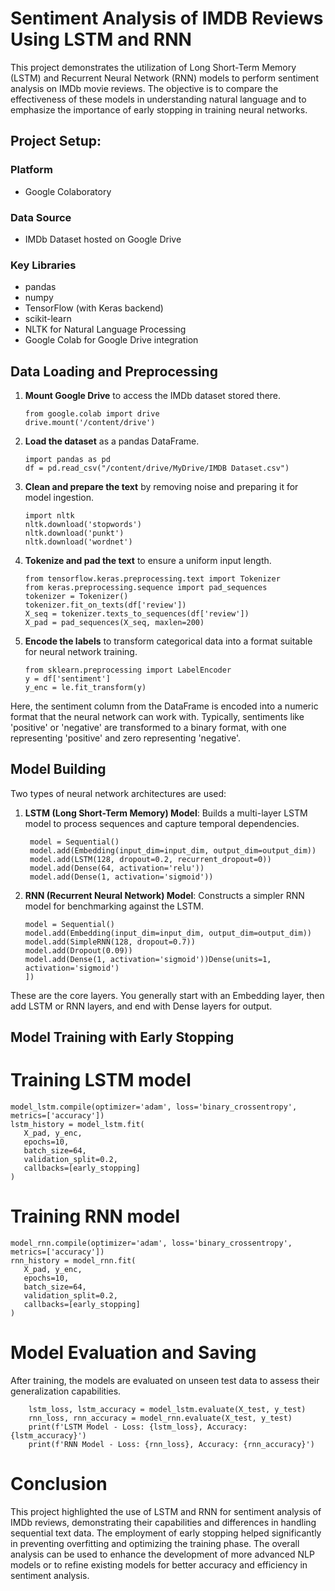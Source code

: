 # Sentiment Analysis of IMDB Reviews Using LSTM and RNN

This project demonstrates the utilization of Long Short-Term Memory (LSTM) and Recurrent Neural Network (RNN) models to perform sentiment analysis on IMDb movie reviews. The objective is to compare the effectiveness of these models in understanding natural language and to emphasize the importance of early stopping in training neural networks.

## Project Setup:

### Platform
- Google Colaboratory
  
### Data Source
- IMDb Dataset hosted on Google Drive
  
### Key Libraries
- pandas
- numpy
- TensorFlow (with Keras backend)
- scikit-learn
- NLTK for Natural Language Processing
- Google Colab for Google Drive integration
  
## Data Loading and Preprocessing
1. **Mount Google Drive** to access the IMDb dataset stored there.
    ```
    from google.colab import drive
    drive.mount('/content/drive')
    ```
2. **Load the dataset** as a pandas DataFrame.
    ```
    import pandas as pd
    df = pd.read_csv("/content/drive/MyDrive/IMDB Dataset.csv")
    ```
3. **Clean and prepare the text** by removing noise and preparing it for model ingestion.
    ```
    import nltk
    nltk.download('stopwords')
    nltk.download('punkt')
    nltk.download('wordnet')
    ```
4. **Tokenize and pad the text** to ensure a uniform input length.
    ```
    from tensorflow.keras.preprocessing.text import Tokenizer
    from keras.preprocessing.sequence import pad_sequences
    tokenizer = Tokenizer()
    tokenizer.fit_on_texts(df['review'])
    X_seq = tokenizer.texts_to_sequences(df['review'])
    X_pad = pad_sequences(X_seq, maxlen=200)
    ```
5. **Encode the labels** to transform categorical data into a format suitable for neural network training.
    ```
    from sklearn.preprocessing import LabelEncoder
    y = df['sentiment']
    y_enc = le.fit_transform(y)
    ```
Here, the sentiment column from the DataFrame is encoded into a numeric format that the neural network can work with. Typically, sentiments like 'positive' or 'negative' are transformed to a binary format, with one representing 'positive' and zero representing 'negative'.
## Model Building
Two types of neural network architectures are used:
1. **LSTM (Long Short-Term Memory) Model**: Builds a multi-layer LSTM model to process sequences and capture temporal dependencies. 
   ```
    model = Sequential()
    model.add(Embedding(input_dim=input_dim, output_dim=output_dim))
    model.add(LSTM(128, dropout=0.2, recurrent_dropout=0))
    model.add(Dense(64, activation='relu'))
    model.add(Dense(1, activation='sigmoid'))
    ```
2. **RNN (Recurrent Neural Network) Model**: Constructs a simpler RNN model for benchmarking against the LSTM.
    ```
    model = Sequential()
    model.add(Embedding(input_dim=input_dim, output_dim=output_dim))
    model.add(SimpleRNN(128, dropout=0.7))
    model.add(Dropout(0.09))
    model.add(Dense(1, activation='sigmoid'))Dense(units=1, activation='sigmoid')
    ])
    ```
These are the core layers. You generally start with an Embedding layer, then add LSTM or RNN layers, and end with Dense layers for output.
## Model Training with Early Stopping
# Training LSTM model
 ```
model_lstm.compile(optimizer='adam', loss='binary_crossentropy', metrics=['accuracy'])
lstm_history = model_lstm.fit(
    X_pad, y_enc, 
    epochs=10, 
    batch_size=64, 
    validation_split=0.2, 
    callbacks=[early_stopping]
)
```

# Training RNN model
 ```
model_rnn.compile(optimizer='adam', loss='binary_crossentropy', metrics=['accuracy'])
rnn_history = model_rnn.fit(
    X_pad, y_enc,
    epochs=10, 
    batch_size=64, 
    validation_split=0.2, 
    callbacks=[early_stopping]
)
```

# Model Evaluation and Saving
After training, the models are evaluated on unseen test data to assess their generalization capabilities.
```
    lstm_loss, lstm_accuracy = model_lstm.evaluate(X_test, y_test)
    rnn_loss, rnn_accuracy = model_rnn.evaluate(X_test, y_test)
    print(f'LSTM Model - Loss: {lstm_loss}, Accuracy: {lstm_accuracy}')
    print(f'RNN Model - Loss: {rnn_loss}, Accuracy: {rnn_accuracy}')
```

# Conclusion
This project highlighted the use of LSTM and RNN for sentiment analysis of IMDb reviews, demonstrating their capabilities and differences in handling sequential text data. The employment of early stopping helped significantly in preventing overfitting and optimizing the training phase. The overall analysis can be used to enhance the development of more advanced NLP models or to refine existing models for better accuracy and efficiency in sentiment analysis.


